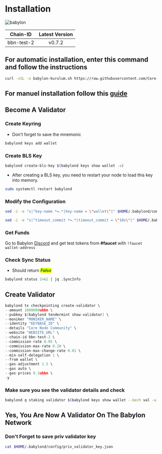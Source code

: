 # Installation

![babylon](https://github.com/Core-Node-Team/Gitbook/assets/108215275/fe72b6b0-bd7b-4c56-b94c-57c7c7e21eac)

<table data-full-width="false"><thead><tr><th align="center">Chain-ID</th><th align="center">Latest Version</th></tr></thead><tbody><tr><td align="center">bbn-test-2</td><td align="center">v0.7.2</td></tr></tbody></table>

## For automatic installation, enter this command and follow the instructions

```bash
curl -sSL -o babylon-kurulum.sh https://raw.githubusercontent.com/Core-Node-Team/Testnet-TR/main/Babylon/babylon.sh && chmod +x babylon-kurulum.sh && bash ./babylon-kurulum.sh && source $HOME/.bash_profile
```

## For manuel installation follow this [guide](manuel-install.md)

## Become A Validator

### Create Keyring

* Don't forget to save the mnemonic

```bash
babylond keys add wallet
```

### Create BLS Key

```bash
babylond create-bls-key $(babylond keys show wallet -a)
```

* After creating a BLS key, you need to restart your node to load this key into memory.

```bash
sudo systemctl restart babylond
```

### Modify the Configuration

```bash
sed -i -e "s|^key-name *=.*|key-name = \"wallet\"|" $HOME/.babylond/config/app.toml

sed -i -e "s|^timeout_commit *=.*|timeout_commit = \"10s\"|" $HOME/.babylond/config/config.toml
```

### Get Funds

Go to Babylon [Discord](https://discord.gg/babylonglobal) and get test tokens from **#faucet** with `!faucet wallet-address`

### Check Sync Status

* Should return _<mark style="color:green;">**False**</mark>_

```bash
babylond status 2>&1 | jq .SyncInfo
```

## Create Validator

```go
babylond tx checkpointing create-validator \
--amount 1000000ubbn \
--pubkey $(babylond tendermint show-validator) \
--moniker "MONIKER_NAME" \
--identity "KEYBASE_ID" \
--details "Core Node Community" \
--website "WEBSITE_URL" \
--chain-id bbn-test-2 \
--commission-rate 0.05 \
--commission-max-rate 0.20 \
--commission-max-change-rate 0.01 \
--min-self-delegation 1 \
--from wallet \
--gas-adjustment 1.5 \
--gas auto \
--gas-prices 0.1ubbn \
-y
```

### Make sure you see the validator details and check

```bash
babylond q staking validator $(babylond keys show wallet --bech val -a)
```

## Yes, You Are Now A Validator On The Babylon Network

### Don't Forget to save priv validator key

```bash
cat $HOME/.babylond/config/priv_validator_key.json
```
